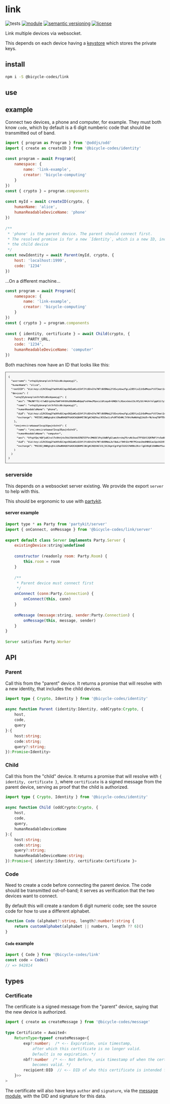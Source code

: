 # link
![tests](https://github.com/bicycle-codes/link/actions/workflows/nodejs.yml/badge.svg)
[![module](https://img.shields.io/badge/module-ESM%2FCJS-blue?style=flat-square)](README.md)
[![semantic versioning](https://img.shields.io/badge/semver-2.0.0-blue?logo=semver&style=flat-square)](https://semver.org/)
[![license](https://img.shields.io/badge/license-MIT-brightgreen.svg?style=flat-square)](LICENSE)

Link multiple devices via websocket.

This depends on each device having a [keystore](https://github.com/fission-codes/keystore-idb) which stores the private keys.

## install

```sh
npm i -S @bicycle-codes/link
```

## use

## example
Connect two devices, a phone and computer, for example. They must both know `code`, which by default is a 6 digit numberic code that should be transmitted out of band.

```js
import { program as Program } from '@oddjs/odd'
import { create as createID } from '@bicycle-codes/identity'

const program = await Program({
    namespace: {
        name: 'link-example',
        creator: 'bicycle-computing'
    }
})
const { crypto } = program.components

const myId = await createID(crypto, {
    humanName: 'alice',
    humanReadableDeviceName: 'phone'
})

/**
 * 'phone' is the parent device. The parent should connect first.
 * The resolved promise is for a new `Identity`, which is a new ID, including
 * the child device
 */
const newIdentity = await Parent(myId, crypto, {
    host: 'localhost:1999',
    code: '1234'
})
```

...On a different machine...

```js
const program = await Program({
    namespace: {
        name: 'link-example',
        creator: 'bicycle-computing'
    }
})
const { crypto } = program.components

const { identity, certificate } = await Child(crypto, {
    host: PARTY_URL,
    code: '1234',
    humanReadableDeviceName: 'computer'
})
```

Both machines now have an ID that looks like this:

![Screenshot of identity](image.png)

### serverside
This depends on a websocket server existing. We provide the export
`server` to help with this.

This should be ergonomic to use with [partykit](https://www.partykit.io/).

#### server example

```js
import type * as Party from 'partykit/server'
import { onConnect, onMessage } from '@bicycle-codes/link/server'

export default class Server implements Party.Server {
    existingDevice:string|undefined

    constructor (readonly room: Party.Room) {
        this.room = room
    }

    /**
     * Parent device must connect first
     */
    onConnect (conn:Party.Connection) {
        onConnect(this, conn)
    }

    onMessage (message:string, sender:Party.Connection) {
        onMessage(this, message, sender)
    }
}

Server satisfies Party.Worker
```

## API

### Parent
Call this from the "parent" device. It returns a promise that will resolve with a new identity, that includes the child devices.

```ts
import type { Crypto, Identity } from '@bicycle-codes/identity'

async function Parent (identity:Identity, oddCrypto:Crypto, {
    host,
    code,
    query
}:{
    host:string;
    code:string;
    query?:string;
}):Promise<Identity>
```

### Child
Call this from the "child" device. It returns a promise that will resolve with
`{ identity, certificate }`, where `certificate` is a signed message from the
parent device, serving as proof that the child is authorized.

```ts
import type { Crypto, Identity } from '@bicycle-codes/identity'

async function Child (oddCrypto:Crypto, {
    host,
    code,
    query,
    humanReadableDeviceName
}:{
    host:string;
    code:string;
    query?:string;
    humanReadableDeviceName:string;
}):Promise<{ identity:Identity, certificate:Certificate }>
```

### Code
Need to create a code before connecting the parent device. The code should be transmitted out-of-band; it serves as verification that the two devices want to connect.

By default this will create a random 6 digit numeric code; see the source code
for how to use a different alphabet.

```ts
function Code (alphabet?:string, length?:number):string {
    return customAlphabet(alphabet || numbers, length ?? 6)()
}
```

#### `Code` example
```js
import { Code } from '@bicycle-codes/link'
const code = Code()
// => 942814
```

## types

### Certificate

The certificate is a signed message from the "parent" device,
saying that the new device is authorized.
 
```ts
import { create as createMessage } from '@bicycle-codes/message'

type Certificate = Awaited<
    ReturnType<typeof createMessage<{
        exp?:number;  /* <-- Expiration, unix timestamp,
            after which this certificate is no longer valid.
            Default is no expiration. */
        nbf?:number  /* <-- Not Before, unix timestamp of when the certificate
            becomes valid. */
        recipient:DID  // <-- DID of who this certificate is intended for
    }>>
>
```

The certificate will also have keys `author` and `signature`, via the
[message module](https://github.com/bicycle-codes/message), with the DID and
signature for this data.
